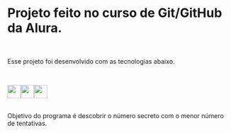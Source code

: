 # Projeto feito no curso de Git/GitHub da Alura.
<br>

Esse projeto foi desenvolvido com as tecnologias abaixo.

</br>

<img src="https://cdn.jsdelivr.net/gh/devicons/devicon@latest/icons/css3/css3-original-wordmark.svg" height=30px width=30px /><img src="https://cdn.jsdelivr.net/gh/devicons/devicon@latest/icons/html5/html5-plain-wordmark.svg" height=30px width=30px  /><img src="https://cdn.jsdelivr.net/gh/devicons/devicon@latest/icons/javascript/javascript-original.svg" height=30px width=30px/>

<br>
Objetivo do programa é descobrir o número secreto com o menor número de tentativas.
